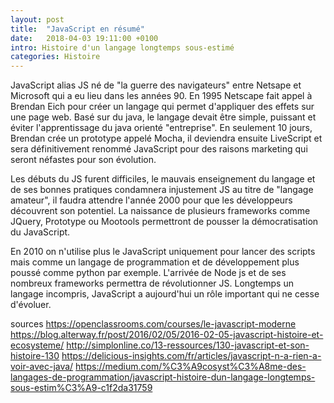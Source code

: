 ```yaml
---
layout: post
title:  "JavaScript en résumé"
date:   2018-04-03 19:11:00 +0100
intro: Histoire d'un langage longtemps sous-estimé
categories: Histoire
---
```


JavaScript alias JS né de "la guerre des navigateurs" entre Netsape et Microsoft qui a eu lieu dans les années 90.
En 1995 Netscape fait appel à Brendan Eich pour créer un langage qui permet d'appliquer des effets sur une page web.
Basé sur du java, le langage devait être simple, puissant et éviter l'apprentissage du java orienté "entreprise".
En seulement 10 jours, Brendan crée un prototype appelé Mocha, il deviendra ensuite LiveScript et sera définitivement renommé JavaScript pour des raisons marketing qui seront néfastes pour son évolution.

Les débuts du JS furent difficiles, le mauvais enseignement du langage et de ses bonnes pratiques condamnera injustement JS au titre de "langage amateur", il faudra attendre l'année 2000 pour que les développeurs découvrent son potentiel. La naissance de plusieurs frameworks comme JQuery, Prototype ou Mootools permettront de pousser la démocratisation du JavaScript.

En 2010 on n'utilise plus le JavaScript uniquement pour lancer des scripts mais comme un langage de programmation et de développement plus poussé comme python par exemple. L'arrivée de Node js et de ses nombreux frameworks permettra de révolutionner JS.
Longtemps un langage incompris, JavaScript a aujourd'hui un rôle important qui ne cesse d'évoluer.



sources
https://openclassrooms.com/courses/le-javascript-moderne
https://blog.alterway.fr/post/2016/02/05/2016-02-05-javascript-histoire-et-ecosysteme/
http://simplonline.co/13-ressources/130-javascript-et-son-histoire-130
https://delicious-insights.com/fr/articles/javascript-n-a-rien-a-voir-avec-java/
https://medium.com/%C3%A9cosyst%C3%A8me-des-langages-de-programmation/javascript-histoire-dun-langage-longtemps-sous-estim%C3%A9-c1f2da31759
